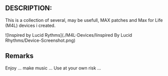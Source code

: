## DESCRIPTION:

This is a collection of several, may be usefull, MAX patches and Max for Life (M4L) devices i created.


![Inspired by Lucid Rythms](./M4L-Devices/Iinspired By Lucid Rhythms/Device-Screenshot.png)


## Remarks

Enjoy ... make music ... Use at your own risk ... 

